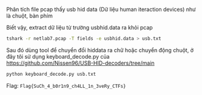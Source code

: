 Phân tích file pcap thấy usb hid data (Dữ liệu human iteraction devices) như là chuột, bàn phím

Biết vậy, extract dữ liệu từ trường usbhid.data ra khỏi pcap

```bash
tshark -r netlab7.pcap -T fields -e usbhid.data > usb.txt
```

Sau đó dùng tool để chuyển đổi hiddata ra chữ hoặc chuyển động chuột, ở đây tôi sử dụng keyboard_decode.py của https://github.com/Nissen96/USB-HID-decoders/tree/main

```bash
python keyboard_decode.py usb.txt
```

Flag: `Flag{SuCh_4_b0r1n9_ch4LL_1n_3veRy_CTFs}`